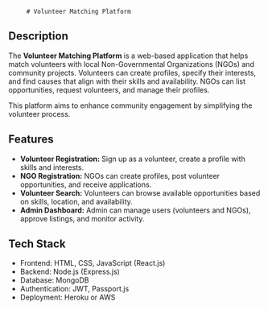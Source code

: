          # Volunteer Matching Platform

## Description
The **Volunteer Matching Platform** is a web-based application that helps match volunteers with local Non-Governmental Organizations (NGOs) and community projects. Volunteers can create profiles, specify their interests, and find causes that align with their skills and availability. NGOs can list opportunities, request volunteers, and manage their profiles.

This platform aims to enhance community engagement by simplifying the volunteer process.

## Features
- **Volunteer Registration:** Sign up as a volunteer, create a profile with skills and interests.
- **NGO Registration:** NGOs can create profiles, post volunteer opportunities, and receive applications.
- **Volunteer Search:** Volunteers can browse available opportunities based on skills, location, and availability.
- **Admin Dashboard:** Admin can manage users (volunteers and NGOs), approve listings, and monitor activity.
  
## Tech Stack
- Frontend: HTML, CSS, JavaScript (React.js)
- Backend: Node.js (Express.js)
- Database: MongoDB
- Authentication: JWT, Passport.js
- Deployment: Heroku or AWS
